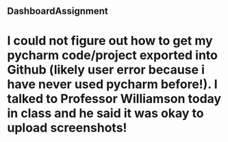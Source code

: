 ## DashboardAssignment
# I could not figure out how to get my pycharm code/project exported into Github (likely user error because i have never used pycharm before!). I talked to Professor Williamson today in class and he said it was okay to upload screenshots!
